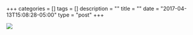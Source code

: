 +++
categories = []
tags = []
description = ""
title = ""
date = "2017-04-13T15:08:28-05:00"
type = "post"
+++

<img src="/images/ireland-header.png" class="img-responsive">
